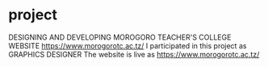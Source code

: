 # project
DESIGNING AND DEVELOPING MOROGORO TEACHER'S COLLEGE WEBSITE
https://www.morogorotc.ac.tz/
I participated in this project as GRAPHICS DESIGNER
The website is live as https://www.morogorotc.ac.tz/
